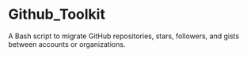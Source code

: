 # Github_Toolkit
A Bash script to migrate GitHub repositories, stars, followers, and gists between accounts or organizations.
